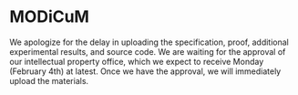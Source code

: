# MODiCuM

We apologize for the delay in uploading the specification, proof, additional experimental results, and source code. We are waiting for the approval of our intellectual property office, which we expect to receive Monday (February 4th) at latest. Once we have the approval, we will immediately upload the materials.
